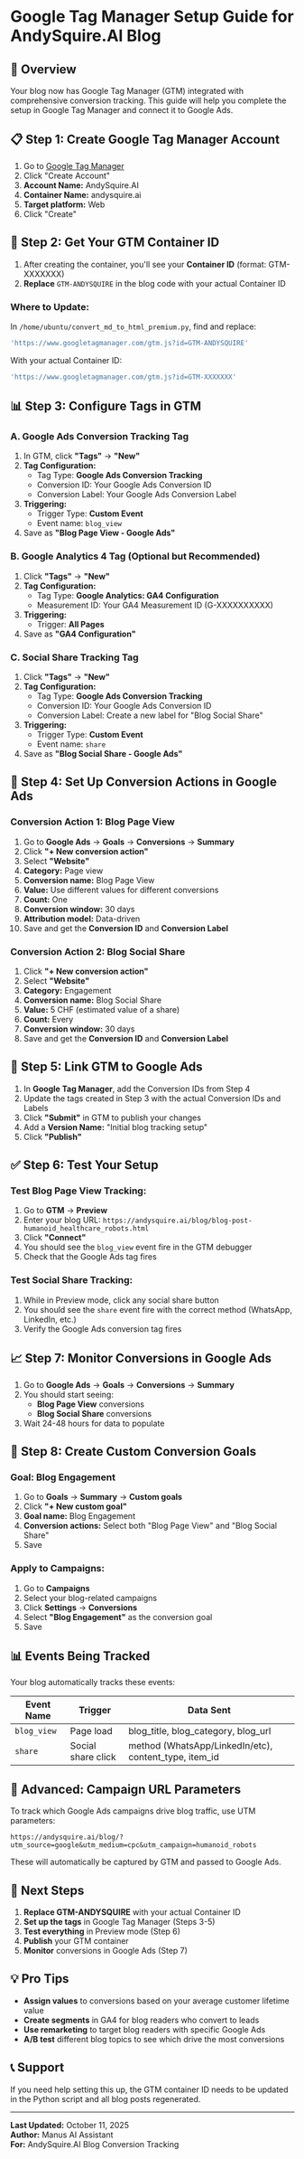 # Google Tag Manager Setup Guide for AndySquire.AI Blog

## 🎯 Overview

Your blog now has Google Tag Manager (GTM) integrated with comprehensive conversion tracking. This guide will help you complete the setup in Google Tag Manager and connect it to Google Ads.

## 📋 Step 1: Create Google Tag Manager Account

1. Go to [Google Tag Manager](https://tagmanager.google.com/)
2. Click "Create Account"
3. **Account Name:** AndySquire.AI
4. **Container Name:** andysquire.ai
5. **Target platform:** Web
6. Click "Create"

## 🔧 Step 2: Get Your GTM Container ID

1. After creating the container, you'll see your **Container ID** (format: GTM-XXXXXXX)
2. **Replace** `GTM-ANDYSQUIRE` in the blog code with your actual Container ID

### Where to Update:

In `/home/ubuntu/convert_md_to_html_premium.py`, find and replace:
```javascript
'https://www.googletagmanager.com/gtm.js?id=GTM-ANDYSQUIRE'
```

With your actual Container ID:
```javascript
'https://www.googletagmanager.com/gtm.js?id=GTM-XXXXXXX'
```

## 📊 Step 3: Configure Tags in GTM

### A. Google Ads Conversion Tracking Tag

1. In GTM, click **"Tags"** → **"New"**
2. **Tag Configuration:**
   - Tag Type: **Google Ads Conversion Tracking**
   - Conversion ID: Your Google Ads Conversion ID
   - Conversion Label: Your Google Ads Conversion Label
3. **Triggering:**
   - Trigger Type: **Custom Event**
   - Event name: `blog_view`
4. Save as **"Blog Page View - Google Ads"**

### B. Google Analytics 4 Tag (Optional but Recommended)

1. Click **"Tags"** → **"New"**
2. **Tag Configuration:**
   - Tag Type: **Google Analytics: GA4 Configuration**
   - Measurement ID: Your GA4 Measurement ID (G-XXXXXXXXXX)
3. **Triggering:**
   - Trigger: **All Pages**
4. Save as **"GA4 Configuration"**

### C. Social Share Tracking Tag

1. Click **"Tags"** → **"New"**
2. **Tag Configuration:**
   - Tag Type: **Google Ads Conversion Tracking**
   - Conversion ID: Your Google Ads Conversion ID
   - Conversion Label: Create a new label for "Blog Social Share"
3. **Triggering:**
   - Trigger Type: **Custom Event**
   - Event name: `share`
4. Save as **"Blog Social Share - Google Ads"**

## 🎯 Step 4: Set Up Conversion Actions in Google Ads

### Conversion Action 1: Blog Page View

1. Go to **Google Ads** → **Goals** → **Conversions** → **Summary**
2. Click **"+ New conversion action"**
3. Select **"Website"**
4. **Category:** Page view
5. **Conversion name:** Blog Page View
6. **Value:** Use different values for different conversions
7. **Count:** One
8. **Conversion window:** 30 days
9. **Attribution model:** Data-driven
10. Save and get the **Conversion ID** and **Conversion Label**

### Conversion Action 2: Blog Social Share

1. Click **"+ New conversion action"**
2. Select **"Website"**
3. **Category:** Engagement
4. **Conversion name:** Blog Social Share
5. **Value:** 5 CHF (estimated value of a share)
6. **Count:** Every
7. **Conversion window:** 30 days
8. Save and get the **Conversion ID** and **Conversion Label**

## 🔗 Step 5: Link GTM to Google Ads

1. In **Google Tag Manager**, add the Conversion IDs from Step 4
2. Update the tags created in Step 3 with the actual Conversion IDs and Labels
3. Click **"Submit"** in GTM to publish your changes
4. Add a **Version Name:** "Initial blog tracking setup"
5. Click **"Publish"**

## ✅ Step 6: Test Your Setup

### Test Blog Page View Tracking:

1. Go to **GTM** → **Preview**
2. Enter your blog URL: `https://andysquire.ai/blog/blog-post-humanoid_healthcare_robots.html`
3. Click **"Connect"**
4. You should see the `blog_view` event fire in the GTM debugger
5. Check that the Google Ads tag fires

### Test Social Share Tracking:

1. While in Preview mode, click any social share button
2. You should see the `share` event fire with the correct method (WhatsApp, LinkedIn, etc.)
3. Verify the Google Ads conversion tag fires

## 📈 Step 7: Monitor Conversions in Google Ads

1. Go to **Google Ads** → **Goals** → **Conversions** → **Summary**
2. You should start seeing:
   - **Blog Page View** conversions
   - **Blog Social Share** conversions
3. Wait 24-48 hours for data to populate

## 🎯 Step 8: Create Custom Conversion Goals

### Goal: Blog Engagement

1. Go to **Goals** → **Summary** → **Custom goals**
2. Click **"+ New custom goal"**
3. **Goal name:** Blog Engagement
4. **Conversion actions:** Select both "Blog Page View" and "Blog Social Share"
5. Save

### Apply to Campaigns:

1. Go to **Campaigns**
2. Select your blog-related campaigns
3. Click **Settings** → **Conversions**
4. Select **"Blog Engagement"** as the conversion goal
5. Save

## 📊 Events Being Tracked

Your blog automatically tracks these events:

| Event Name | Trigger | Data Sent |
|------------|---------|-----------|
| `blog_view` | Page load | blog_title, blog_category, blog_url |
| `share` | Social share click | method (WhatsApp/LinkedIn/etc), content_type, item_id |

## 🔧 Advanced: Campaign URL Parameters

To track which Google Ads campaigns drive blog traffic, use UTM parameters:

```
https://andysquire.ai/blog/?utm_source=google&utm_medium=cpc&utm_campaign=humanoid_robots
```

These will automatically be captured by GTM and passed to Google Ads.

## 🚀 Next Steps

1. **Replace GTM-ANDYSQUIRE** with your actual Container ID
2. **Set up the tags** in Google Tag Manager (Steps 3-5)
3. **Test everything** in Preview mode (Step 6)
4. **Publish** your GTM container
5. **Monitor** conversions in Google Ads (Step 7)

## 💡 Pro Tips

- **Assign values** to conversions based on your average customer lifetime value
- **Create segments** in GA4 for blog readers who convert to leads
- **Use remarketing** to target blog readers with specific Google Ads
- **A/B test** different blog topics to see which drive the most conversions

## 📞 Support

If you need help setting this up, the GTM container ID needs to be updated in the Python script and all blog posts regenerated.

---

**Last Updated:** October 11, 2025  
**Author:** Manus AI Assistant  
**For:** AndySquire.AI Blog Conversion Tracking

